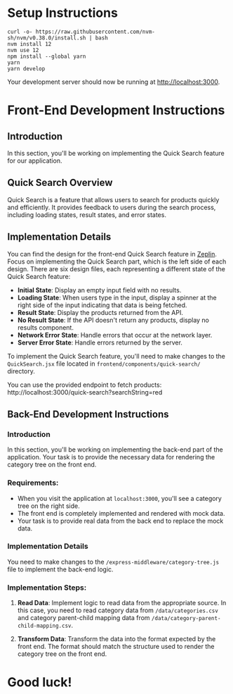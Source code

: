 # Setup Instructions
```shell
curl -o- https://raw.githubusercontent.com/nvm-sh/nvm/v0.38.0/install.sh | bash
nvm install 12
nvm use 12
npm install --global yarn
yarn 
yarn develop
```
Your development server should now be running at [http://localhost:3000](http://localhost:3000/).

# Front-End Development Instructions

## Introduction
In this section, you'll be working on implementing the Quick Search feature for our application.

## Quick Search Overview
Quick Search is a feature that allows users to search for products quickly and efficiently. It provides feedback to users during the search process, including loading states, result states, and error states.

## Implementation Details
You can find the design for the front-end Quick Search feature in [Zeplin](https://scene.zeplin.io/project/610794abd00b1f10707afd40).  Focus on implementing the Quick Search part, which is the left side of each design.
There are six design files, each representing a different state of the Quick Search feature:
- **Initial State**: Display an empty input field with no results.
- **Loading State**: When users type in the input, display a spinner at the right side of the input indicating that data is being fetched.
- **Result State**: Display the products returned from the API.
- **No Result State**: If the API doesn't return any products, display no results component.
- **Network Error State**: Handle errors that occur at the network layer.
- **Server Error State**: Handle errors returned by the server.

To implement the Quick Search feature, you'll need to make changes to the `QuickSearch.jsx` file located in `frontend/components/quick-search/` directory.

You can use the provided endpoint to fetch products: http://localhost:3000/quick-search?searchString=red

## Back-End Development Instructions

### Introduction
In this section, you'll be working on implementing the back-end part of the application. Your task is to provide the necessary data for rendering the category tree on the front end.

### Requirements:
- When you visit the application at `localhost:3000`, you'll see a category tree on the right side.
- The front end is completely implemented and rendered with mock data.
- Your task is to provide real data from the back end to replace the mock data.

### Implementation Details
You need to make changes to the `/express-middleware/category-tree.js` file to implement the back-end logic.

### Implementation Steps:
1. **Read Data**: Implement logic to read data from the appropriate source. In this case, you need to read category data from `/data/categories.csv` and category parent-child mapping data from `/data/category-parent-child-mapping.csv`.

2. **Transform Data**: Transform the data into the format expected by the front end. The format should match the structure used to render the category tree on the front end.

# Good luck!
